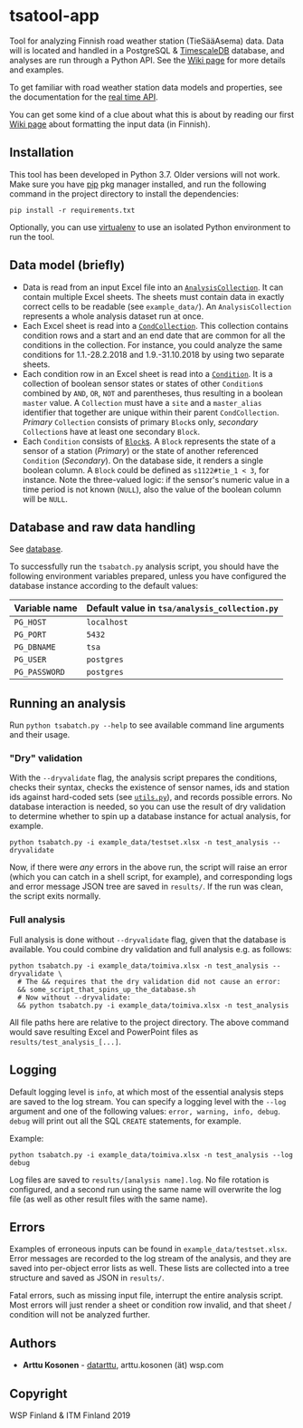 # tsatool-app

Tool for analyzing Finnish road weather station (TieSääAsema) data. Data will is located and handled in a PostgreSQL & [TimescaleDB](https://www.timescale.com/) database, and analyses are run through a Python API. See the [Wiki page](https://github.com/webbidevaajat/tsatool-app/wiki) for more details and examples.

To get familiar with road weather station data models and properties, see the documentation for the [real time API](https://www.digitraffic.fi/tieliikenne/).

You can get some kind of a clue about what this is about by reading our first [Wiki page](https://github.com/webbidevaajat/tsatool-app/wiki/Ehtosetin-muotoilu) about formatting the input data (in Finnish).

## Installation

This tool has been developed in Python 3.7.
Older versions will not work.
Make sure you have [pip](https://pypi.org/project/pip/) pkg manager installed,
and run the following command in the project directory to install the dependencies:

```
pip install -r requirements.txt
```

Optionally, you can use [virtualenv](https://docs.python-guide.org/dev/virtualenvs/) to use an isolated Python environment to run the tool.

## Data model (briefly)

- Data is read from an input Excel file into an [`AnalysisCollection`](tsa/analysis_collection.py).
It can contain multiple Excel sheets.
The sheets must contain data in exactly correct cells to be readable (see `example_data/`).
An `AnalysisCollection` represents a whole analysis dataset run at once.
- Each Excel sheet is read into a [`CondCollection`](tsa/cond_collection.py).
This collection contains condition rows and a start and an end date that are common for all the conditions in the collection.
For instance, you could analyze the same conditions for 1.1.-28.2.2018 and 1.9.-31.10.2018 by using two separate sheets.
- Each condition row in an Excel sheet is read into a [`Condition`](tsa/condition.py).
It is a collection of boolean sensor states or states of other `Condition`s combined by `AND`, `OR`, `NOT` and parentheses, thus resulting in a boolean `master` value.
A `Collection` must have a `site` and a `master_alias` identifier that together are unique within their parent `CondCollection`.
*Primary* `Collection` consists of primary `Block`s only, *secondary* `Collection`s have at least one secondary `Block`.
- Each `Condition` consists of [`Block`s](tsa/block.py).
A `Block` represents the state of a sensor of a station (*Primary*) or the state of another referenced `Condition` (*Secondary*).
On the database side, it renders a single boolean column.
A `Block` could be defined as `s1122#tie_1 < 3`, for instance.
Note the three-valued logic: if the sensor's numeric value in a time period is not known (`NULL`), also the value of the boolean column will be `NULL`.

## Database and raw data handling

See [database](database/).

To successfully run the `tsabatch.py` analysis script,
you should have the following environment variables prepared,
unless you have configured the database instance according to the default values:

| Variable name 	| Default value in `tsa/analysis_collection.py` 	|
|---------------	|-----------------------------------------------	|
| `PG_HOST`     	| `localhost`                                   	|
| `PG_PORT`     	| `5432`                                        	|
| `PG_DBNAME`   	| `tsa`                                         	|
| `PG_USER`     	| `postgres`                                    	|
| `PG_PASSWORD` 	| `postgres`                                    	|

## Running an analysis

Run `python tsabatch.py --help` to see available command line arguments and their usage.

### "Dry" validation

With the `--dryvalidate` flag,
the analysis script prepares the conditions,
checks their syntax,
checks the existence of sensor names, ids and station ids against hard-coded sets
(see [`utils.py`](tsa/utils.py)),
and records possible errors.
No database interaction is needed,
so you can use the result of dry validation to determine whether to spin up a database instance for actual analysis, for example.

```
python tsabatch.py -i example_data/testset.xlsx -n test_analysis --dryvalidate
```

Now, if there were *any* errors in the above run,
the script will raise an error (which you can catch in a shell script, for example),
and corresponding logs and error message JSON tree are saved in `results/`.
If the run was clean, the script exits normally.

### Full analysis

Full analysis is done without `--dryvalidate` flag,
given that the database is available.
You could combine dry validation and full analysis e.g. as follows:

```
python tsabatch.py -i example_data/toimiva.xlsx -n test_analysis --dryvalidate \
  # The && requires that the dry validation did not cause an error:
  && some_script_that_spins_up_the_database.sh
  # Now without --dryvalidate:
  && python tsabatch.py -i example_data/toimiva.xlsx -n test_analysis
```

All file paths here are relative to the project directory.
The above command would save resulting Excel and PowerPoint files as `results/test_analysis_[...]`.

## Logging

Default logging level is `info`, at which most of the essential analysis steps are saved to the log stream.
You can specify a logging level with the `--log` argument and one of the following values: `error, warning, info, debug`. `debug` will print out all the SQL `CREATE` statements, for example.

Example:

```
python tsabatch.py -i example_data/toimiva.xlsx -n test_analysis --log debug
```

Log files are saved to `results/[analysis name].log`.
No file rotation is configured,
and a second run using the same name will overwrite the log file (as well as other result files with the same name).

## Errors

Examples of erroneous inputs can be found in `example_data/testset.xlsx`.
Error messages are recorded to the log stream of the analysis,
and they are saved into per-object error lists as well.
These lists are collected into a tree structure and saved as JSON in `results/`.

Fatal errors, such as missing input file, interrupt the entire analysis script.
Most errors will just render a sheet or condition row invalid, and that sheet / condition will not be analyzed further.

## Authors

- **Arttu Kosonen** - [datarttu](https://github.com/datarttu), arttu.kosonen (ät) wsp.com

## Copyright

WSP Finland & ITM Finland 2019
